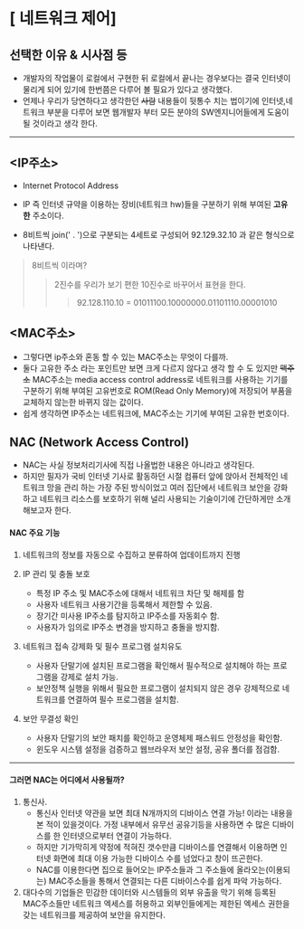 # [ 네트워크 제어]

## 선택한 이유 & 시사점 등
- 개발자의 작업물이 로컬에서 구현한 뒤 로컬에서 끝나는 경우보다는 결국 인터넷이 물리게 되어 있기에 한번쯤은 다루어 볼 필요가 있다고 생각했다.
- 언제나 우리가 당연하다고 생각한던 ~~사람~~ 내용들이 뒷통수 치는 법이기에 인터넷,네트워크 부분을 다루어 보면 웹개발자 부터 모든 분야의 SW엔지니어들에게 도움이 될 것이라고 생각 한다.
-------------

## <IP주소>
- Internet Protocol Address
- IP 즉 인터넷 규약을 이용하는 장비(네트워크 hw)들을 구분하기 위해 부여된 **고유한** 주소이다.

- 8비트씩 join(' . ')으로 구분되는 4세트로 구성되어 92.129.32.10 과 같은 형식으로 나타낸다.
> 8비트씩 이라며?
>> 2진수를 우리가 보기 편한 10진수로 바꾸어서 표현을 한다.
>>> 92.128.110.10 = 01011100.10000000.01101110.00001010
## <MAC주소>
- 그렇다면 ip주소와 혼동 할 수 있는 MAC주소는 무엇이 다를까.
- 둘다 고유한 주소 라는 포인트만 보면 크게 다르지 않다고 생각 할 수 도 있지만  ~~맥주 소~~ MAC주소는 media access control address로 네트워크를 사용하는 기기를 구분하기 위해 부여된  고유번호로 ROM(Read Only Memory)에 저장되어 부품을 교체하지 않는한 바뀌지 않는 값이다.
- 쉽게 생각하면 IP주소는 네트워크에, MAC주소는 기기에 부여된 고유한 번호이다.

## NAC (Network Access Control)
- NAC는 사실 정보처리기사에 직접 나올법한 내용은 아니라고 생각된다.
- 하지만 필자가 국비 인터넷 기사로 활동하던 시절 컴퓨터 앞에 앉아서 전체적인 네트워크 망을 관리 하는 가장 주된 방식이었고 여러 집단에서 네트워크 보안을 강화하고 네트워크 리소스를 보호하기 위해 널리 사용되는 기술이기에 간단하게만 소개해보고자 한다.
####  NAC 주요 기능
1. 네트워크의 정보를 자동으로 수집하고 분류하여 업데이트까지 진행
2.  IP 관리 및 충돌 보호
    - 특정 IP 주소 및 MAC주소에 대해서 네트워크 차단 및 해제를 함
    - 사용자 네트워크 사용기간을 등록해서 제한할 수 있음.
    - 장기간 미사용 IP주소를 탐지하고 IP주소를 자동회수 함.
    - 사용자가 임의로 IP주소 변경을 방지하고 충돌을 방지함.

3. 네트워크 접속 강제화 및 필수 프로그램 설치유도

    - 사용자 단말기에 설치된 프로그램을 확인해서 필수적으로 설치해야 하는 프로그램을 강제로 설치 가능.
    - 보안정책 실행을 위해서 필요한 프로그램이 설치되지 않은 경우 강제적으로 네트워크를 연결하여 필수 프로그램을 설치함.

4. 보안 무결성 확인
    - 사용자 단말기의 보안 패치를 확인하고 운영체제 패스워드 안정성을 확인함.
    - 윈도우 시스템 설정을 검증하고 웹브라우저 보안 설정, 공유 폴더를 점검함.
------
#### 그러면 NAC는 어디에서 사용될까?
1. 통신사.
    - 통신사 인터넷 약관을 보면 최대 N개까지의 디바이스 연결 가능! 이라는 내용을 본 적이 있을것이다. 가정 내부에서 유무선 공유기등을 사용하면 수 많은 디바이스를 한 인터넷으로부터 연결이 가능하다.
    - 하지만 기가막히게 약정에 적혀진 갯수만큼 디바이스를 연결해서 이용하면 인터넷 화면에 최대 이용 가능한 디바이스 수를 넘었다고 창이 뜨곤한다.
    - NAC를 이용한다면 집으로 들어오는 IP주소들과 그 주소들에 올라오는(이용되는) MAC주소들을 통해서 연결되는 다른 디바이스수를 쉽게 파악 가능하다.
2. 대다수의 기업들은 민감한 데이터와 시스템들의 외부 유출을 막기 위해 등록된 MAC주소들만 네트워크 엑세스를 허용하고 외부인들에게는 제한된 엑세스 권한을 갖는 네트워크를 제공하여 보안을 유지한다.
